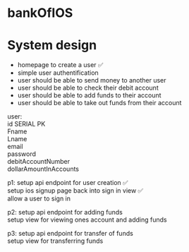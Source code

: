 # bankOfIOS


# System design 
- homepage to create a user ✅
- simple user authentification
- user should be able to send money to another user
- user should be able to check their debit account
- user should be able to add funds to their account 
- user should be able to take out funds from their account


user: <br>
id SERIAL PK <br>
Fname<br>
Lname<br>
email<br>
password<br>
debitAccountNumber <br>
dollarAmountInAccounts<br>

p1: setup api endpoint for user creation ✅<br>
    setup ios signup page back into sign in view ✅ <br>
    allow a user to sign in <br>

p2: setup api endpoint for adding funds<br>
    setup view for viewing ones account and adding funds<br>
    
p3: setup api endpoint for transfer of funds<br>
    setup view for transferring funds<br>
